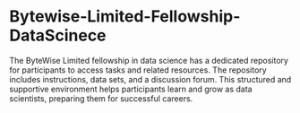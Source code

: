 # Bytewise-Limited-Fellowship-DataScinece
The ByteWise Limited fellowship in data science has a dedicated repository for participants to access tasks and related resources. The repository includes instructions, data sets, and a discussion forum. This structured and supportive environment helps participants learn and grow as data scientists, preparing them for successful careers.
